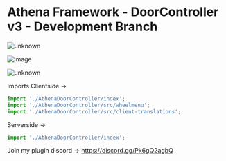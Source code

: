 # Athena Framework - DoorController v3 - Development Branch

![unknown](https://user-images.githubusercontent.com/82890183/147576890-d5984fce-8325-48b4-81d5-84a77fdff1b0.png)

![image](https://user-images.githubusercontent.com/82890183/147577038-32d486ab-b040-4be3-a920-d04a84737fc0.png)

![unknown](https://user-images.githubusercontent.com/82890183/147576871-97cef7ab-8aa0-48a3-8e27-3343599f0224.png)


Imports Clientside ->
```typescript
import './AthenaDoorController/index';
import './AthenaDoorController/src/wheelmenu';
import './AthenaDoorController/src/client-translations';
```

Serverside -> 
```typescript
import './AthenaDoorController/index';
```

Join my plugin discord -> https://discord.gg/Pk6gQ2agbQ
